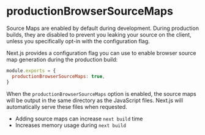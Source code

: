 # productionBrowserSourceMaps

Source Maps are enabled by default during development. During production builds, they are disabled to prevent you leaking your source on the client, unless you specifically opt-in with the configuration flag.

Next.js provides a configuration flag you can use to enable browser source map generation during the production build:

```js filename="next.config.js"
module.exports = {
  productionBrowserSourceMaps: true,
}
```

When the `productionBrowserSourceMaps` option is enabled, the source maps will be output in the same directory as the JavaScript files. Next.js will automatically serve these files when requested.

* Adding source maps can increase `next build` time
* Increases memory usage during `next build`
